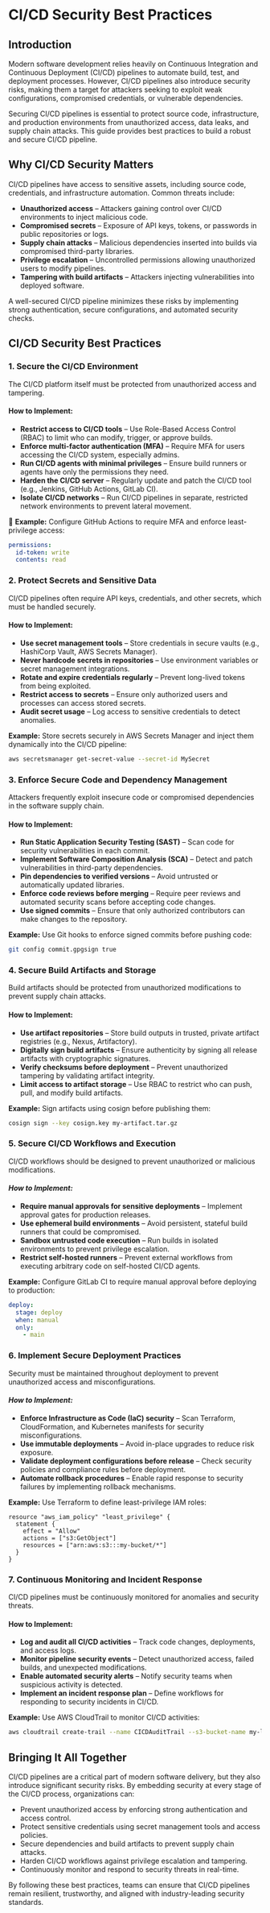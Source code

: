 # CI/CD Security Best Practices  

## Introduction  

Modern software development relies heavily on Continuous Integration and Continuous Deployment (CI/CD) pipelines to automate build, test, and deployment processes. However, CI/CD pipelines also introduce security risks, making them a target for attackers seeking to exploit weak configurations, compromised credentials, or vulnerable dependencies.  

Securing CI/CD pipelines is essential to protect source code, infrastructure, and production environments from unauthorized access, data leaks, and supply chain attacks. This guide provides best practices to build a robust and secure CI/CD pipeline.  

## Why CI/CD Security Matters  

CI/CD pipelines have access to sensitive assets, including source code, credentials, and infrastructure automation. Common threats include:  

- **Unauthorized access** – Attackers gaining control over CI/CD environments to inject malicious code.  
- **Compromised secrets** – Exposure of API keys, tokens, or passwords in public repositories or logs.  
- **Supply chain attacks** – Malicious dependencies inserted into builds via compromised third-party libraries.  
- **Privilege escalation** – Uncontrolled permissions allowing unauthorized users to modify pipelines.  
- **Tampering with build artifacts** – Attackers injecting vulnerabilities into deployed software.  

A well-secured CI/CD pipeline minimizes these risks by implementing strong authentication, secure configurations, and automated security checks.  

## CI/CD Security Best Practices  

### **1. Secure the CI/CD Environment**  

The CI/CD platform itself must be protected from unauthorized access and tampering.  

#### **How to Implement:**  
- **Restrict access to CI/CD tools** – Use Role-Based Access Control (RBAC) to limit who can modify, trigger, or approve builds.  
- **Enforce multi-factor authentication (MFA)** – Require MFA for users accessing the CI/CD system, especially admins.  
- **Run CI/CD agents with minimal privileges** – Ensure build runners or agents have only the permissions they need.  
- **Harden the CI/CD server** – Regularly update and patch the CI/CD tool (e.g., Jenkins, GitHub Actions, GitLab CI).  
- **Isolate CI/CD networks** – Run CI/CD pipelines in separate, restricted network environments to prevent lateral movement.  

🔹 **Example:** Configure GitHub Actions to require MFA and enforce least-privilege access:  
```yaml
permissions:
  id-token: write
  contents: read
```
### **2. Protect Secrets and Sensitive Data**
CI/CD pipelines often require API keys, credentials, and other secrets, which must be handled securely.

#### **How to Implement:**
- **Use secret management tools** – Store credentials in secure vaults (e.g., HashiCorp Vault, AWS Secrets Manager).
- **Never hardcode secrets in repositories** – Use environment variables or secret management integrations.
- **Rotate and expire credentials regularly** – Prevent long-lived tokens from being exploited.
- **Restrict access to secrets** – Ensure only authorized users and processes can access stored secrets.
- **Audit secret usage** – Log access to sensitive credentials to detect anomalies.

**Example:** Store secrets securely in AWS Secrets Manager and inject them dynamically into the CI/CD pipeline:

```bash
aws secretsmanager get-secret-value --secret-id MySecret
```

### **3. Enforce Secure Code and Dependency Management**
Attackers frequently exploit insecure code or compromised dependencies in the software supply chain.

#### **How to Implement:**
- **Run Static Application Security Testing (SAST)** – Scan code for security vulnerabilities in each commit.
- **Implement Software Composition Analysis (SCA)** – Detect and patch vulnerabilities in third-party dependencies.
- **Pin dependencies to verified versions** – Avoid untrusted or automatically updated libraries.
- **Enforce code reviews before merging** – Require peer reviews and automated security scans before accepting code changes.
- **Use signed commits** – Ensure that only authorized contributors can make changes to the repository.

**Example:** Use Git hooks to enforce signed commits before pushing code:

```bash
git config commit.gpgsign true
```

### **4. Secure Build Artifacts and Storage**
Build artifacts should be protected from unauthorized modifications to prevent supply chain attacks.

#### **How to Implement:**
- **Use artifact repositories** – Store build outputs in trusted, private artifact registries (e.g., Nexus, Artifactory).
- **Digitally sign build artifacts** – Ensure authenticity by signing all release artifacts with cryptographic signatures.
- **Verify checksums before deployment** – Prevent unauthorized tampering by validating artifact integrity.
- **Limit access to artifact storage** – Use RBAC to restrict who can push, pull, and modify build artifacts.

**Example:** Sign artifacts using cosign before publishing them:

```bash
cosign sign --key cosign.key my-artifact.tar.gz
```

### **5. Secure CI/CD Workflows and Execution**
CI/CD workflows should be designed to prevent unauthorized or malicious modifications.

#### *How to Implement:*
- **Require manual approvals for sensitive deployments** – Implement approval gates for production releases.
- **Use ephemeral build environments** – Avoid persistent, stateful build runners that could be compromised.
- **Sandbox untrusted code execution** – Run builds in isolated environments to prevent privilege escalation.
- **Restrict self-hosted runners** – Prevent external workflows from executing arbitrary code on self-hosted CI/CD agents.

**Example:** Configure GitLab CI to require manual approval before deploying to production:

```yaml
deploy:
  stage: deploy
  when: manual
  only:
    - main
```

### **6. Implement Secure Deployment Practices**
Security must be maintained throughout deployment to prevent unauthorized access and misconfigurations.

#### *How to Implement:*
- **Enforce Infrastructure as Code (IaC) security** – Scan Terraform, CloudFormation, and Kubernetes manifests for security misconfigurations.
- **Use immutable deployments** – Avoid in-place upgrades to reduce risk exposure.
- **Validate deployment configurations before release** – Check security policies and compliance rules before deployment.
- **Automate rollback procedures** – Enable rapid response to security failures by implementing rollback mechanisms.

**Example:** Use Terraform to define least-privilege IAM roles:

```hcl
resource "aws_iam_policy" "least_privilege" {
  statement {
    effect = "Allow"
    actions = ["s3:GetObject"]
    resources = ["arn:aws:s3:::my-bucket/*"]
  }
}
```

### **7. Continuous Monitoring and Incident Response**
CI/CD pipelines must be continuously monitored for anomalies and security threats.

#### **How to Implement:**
- **Log and audit all CI/CD activities** – Track code changes, deployments, and access logs.
- **Monitor pipeline security events** – Detect unauthorized access, failed builds, and unexpected modifications.
-  **Enable automated security alerts** – Notify security teams when suspicious activity is detected.
- **Implement an incident response plan** – Define workflows for responding to security incidents in CI/CD.

**Example:** Use AWS CloudTrail to monitor CI/CD activities:

```bash
aws cloudtrail create-trail --name CICDAuditTrail --s3-bucket-name my-logs
```

## Bringing It All Together
CI/CD pipelines are a critical part of modern software delivery, but they also introduce significant security risks. By embedding security at every stage of the CI/CD process, organizations can:

* Prevent unauthorized access by enforcing strong authentication and access control.
* Protect sensitive credentials using secret management tools and access policies.
* Secure dependencies and build artifacts to prevent supply chain attacks.
* Harden CI/CD workflows against privilege escalation and tampering.
* Continuously monitor and respond to security threats in real-time.

By following these best practices, teams can ensure that CI/CD pipelines remain resilient, trustworthy, and aligned with industry-leading security standards.